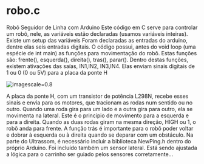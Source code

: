 # robo.c
Robô Seguidor de Linha com Arduino
Este código em C serve para controlar um robô, nele, as variáveis estão declaradas (usamos variáveis inteiras). Existe um setup das variáveis
Foram declaradas as entradas do arduino, dentre elas seis entradas digitais. O código possui, antes do void loop (uma espécie de int main) as funções para movimentação do robô. Estas funções são: frente(), esquerda(), direita(), tras(), parar().
Dentro destas funções, existem ativações das saías, IN1,IN2, IN3,IN4.
Elas enviam sinais digitais de 1 ou 0 (0 ou 5V) para a placa da ponte H

![imagescale=0.8](https://user-images.githubusercontent.com/90293389/198030272-ea027de5-800e-47a5-9455-fed582887c5f.png)

A placa da ponte H, com um transistor de potência L298N, recebe esses sinais e envia para os motores,
que tracionam as rodas num sentido ou no outro. Quando uma roda gira para um lado e a outra gira para outro, ela se movimenta na lateral.
Este é o princípio de movimento para a esquerda e para a direita. Quando as duas rodas giram na mesma direção, HIGH ou 1, o robô anda para frente. 
A função trás é importante para o robô poder voltar e dobrar à esquerda ou à direita quando se deparar com um obstáculo.
Na parte do Ultrassom, é necessário incluir a biblioteca NewPing.h dentro do próprio Arduino. Foi incluído também um sensor lateral. Está sendo ajustada a lógica para o carrinho ser guiado pelos sensores corretamente...


